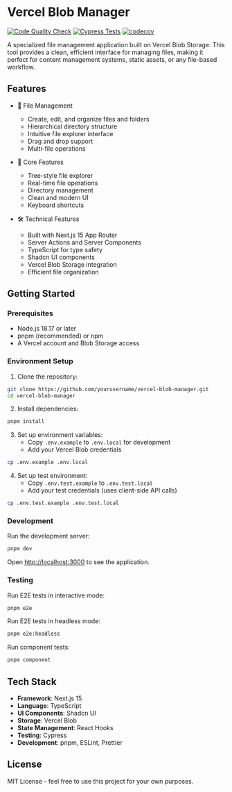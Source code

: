 # Vercel Blob Manager

[![Code Quality Check](https://github.com/iFwu/vercel-blob-manager/actions/workflows/check.yml/badge.svg)](https://github.com/iFwu/vercel-blob-manager/actions/workflows/check.yml)
[![Cypress Tests](https://github.com/iFwu/vercel-blob-manager/actions/workflows/cypress.yml/badge.svg)](https://github.com/iFwu/vercel-blob-manager/actions/workflows/cypress.yml)
[![codecov](https://codecov.io/gh/iFwu/vercel-blob-manager/graph/badge.svg)](https://codecov.io/gh/iFwu/vercel-blob-manager)

A specialized file management application built on Vercel Blob Storage. This tool provides a clean, efficient interface for managing files, making it perfect for content management systems, static assets, or any file-based workflow.

## Features

- 📁 File Management

  - Create, edit, and organize files and folders
  - Hierarchical directory structure
  - Intuitive file explorer interface
  - Drag and drop support
  - Multi-file operations

- 🎯 Core Features

  - Tree-style file explorer
  - Real-time file operations
  - Directory management
  - Clean and modern UI
  - Keyboard shortcuts

- 🛠️ Technical Features
  - Built with Next.js 15 App Router
  - Server Actions and Server Components
  - TypeScript for type safety
  - Shadcn UI components
  - Vercel Blob Storage integration
  - Efficient file organization

## Getting Started

### Prerequisites

- Node.js 18.17 or later
- pnpm (recommended) or npm
- A Vercel account and Blob Storage access

### Environment Setup

1. Clone the repository:

```bash
git clone https://github.com/yourusername/vercel-blob-manager.git
cd vercel-blob-manager
```

2. Install dependencies:

```bash
pnpm install
```

3. Set up environment variables:
   - Copy `.env.example` to `.env.local` for development
   - Add your Vercel Blob credentials

```bash
cp .env.example .env.local
```

4. Set up test environment:
   - Copy `.env.test.example` to `.env.test.local`
   - Add your test credentials (uses client-side API calls)

```bash
cp .env.test.example .env.test.local
```

### Development

Run the development server:

```bash
pnpm dev
```

Open [http://localhost:3000](http://localhost:3000) to see the application.

### Testing

Run E2E tests in interactive mode:

```bash
pnpm e2e
```

Run E2E tests in headless mode:

```bash
pnpm e2e:headless
```

Run component tests:

```bash
pnpm component
```

## Tech Stack

- **Framework**: Next.js 15
- **Language**: TypeScript
- **UI Components**: Shadcn UI
- **Storage**: Vercel Blob
- **State Management**: React Hooks
- **Testing**: Cypress
- **Development**: pnpm, ESLint, Prettier

## License

MIT License - feel free to use this project for your own purposes.
